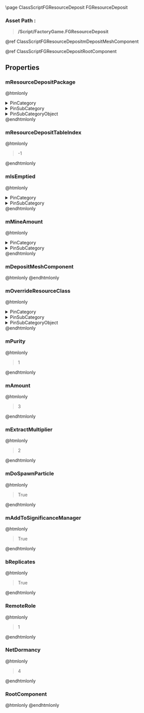 \page ClassScriptFGResourceDeposit FGResourceDeposit
### Asset Path :
<b><blockquote>/Script/FactoryGame.FGResourceDeposit</blockquote></b>
@ref ClassScriptFGResourceDepositmDepositMeshComponent

@ref ClassScriptFGResourceDepositRootComponent

## Properties

### mResourceDepositPackage
@htmlonly
<details>
 <summary>PinCategory</summary>
<blockquote>struct</blockquote>
</details>
<details>
 <summary>PinSubCategory</summary>
<blockquote>struct</blockquote>
</details>
<details>
 <summary>PinSubCategoryObject</summary>
<b><a href="_class_script_resource_deposit_package.html"><blockquote>ResourceDepositPackage</blockquote></a></b>
</details>
@endhtmlonly

### mResourceDepositTableIndex
@htmlonly
<blockquote>-1</blockquote>
@endhtmlonly

### mIsEmptied
@htmlonly
<details>
 <summary>PinCategory</summary>
<blockquote>bool</blockquote>
</details>
<details>
 <summary>PinSubCategory</summary>
<blockquote>bool</blockquote>
</details>
@endhtmlonly

### mMineAmount
@htmlonly
<details>
 <summary>PinCategory</summary>
<blockquote>int</blockquote>
</details>
<details>
 <summary>PinSubCategory</summary>
<blockquote>int</blockquote>
</details>
@endhtmlonly

### mDepositMeshComponent
@htmlonly
@endhtmlonly

### mOverrideResourceClass
@htmlonly
<details>
 <summary>PinCategory</summary>
<blockquote>Class</blockquote>
</details>
<details>
 <summary>PinSubCategory</summary>
<blockquote>Class</blockquote>
</details>
<details>
 <summary>PinSubCategoryObject</summary>
<b><a href="_class_script_f_g_resource_descriptor.html"><blockquote>FGResourceDescriptor</blockquote></a></b>
</details>
@endhtmlonly

### mPurity
@htmlonly
<blockquote>1</blockquote>
@endhtmlonly

### mAmount
@htmlonly
<blockquote>3</blockquote>
@endhtmlonly

### mExtractMultiplier
@htmlonly
<blockquote>2</blockquote>
@endhtmlonly

### mDoSpawnParticle
@htmlonly
<blockquote>True</blockquote>
@endhtmlonly

### mAddToSignificanceManager
@htmlonly
<blockquote>True</blockquote>
@endhtmlonly

### bReplicates
@htmlonly
<blockquote>True</blockquote>
@endhtmlonly

### RemoteRole
@htmlonly
<blockquote>1</blockquote>
@endhtmlonly

### NetDormancy
@htmlonly
<blockquote>4</blockquote>
@endhtmlonly

### RootComponent
@htmlonly
@endhtmlonly

